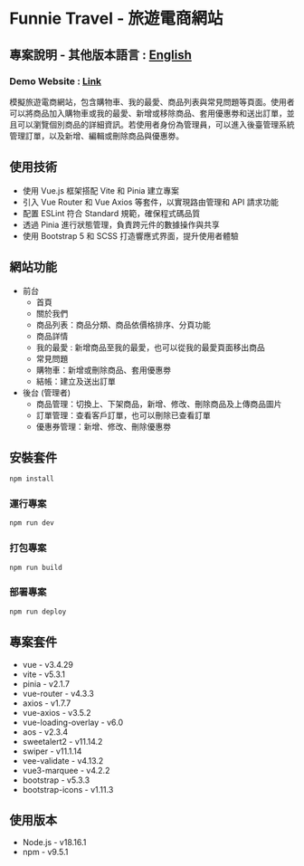 # Funnie Travel - 旅遊電商網站

## 專案說明 - 其他版本語言 : [English](README.md)

### Demo Website : [Link](https://cywcarrie.github.io/vite-funnietravel/#/)

模擬旅遊電商網站，包含購物車、我的最愛、商品列表與常見問題等頁面。使用者可以將商品加入購物車或我的最愛、新增或移除商品、套用優惠劵和送出訂單，並且可以瀏覽個別商品的詳細資訊。若使用者身份為管理員，可以進入後臺管理系統管理訂單，以及新增、編輯或刪除商品與優惠劵。

## 使用技術

- 使用 Vue.js 框架搭配 Vite 和 Pinia 建立專案
- 引入 Vue Router 和 Vue Axios 等套件，以實現路由管理和 API 請求功能
- 配置 ESLint 符合 Standard 規範，確保程式碼品質
- 透過 Pinia 進行狀態管理，負責跨元件的數據操作與共享
- 使用 Bootstrap 5 和 SCSS 打造響應式界面，提升使用者體驗

## 網站功能

- 前台
   - 首頁
   - 關於我們
   - 商品列表：商品分類、商品依價格排序、分頁功能
   - 商品詳情
   - 我的最愛 : 新增商品至我的最愛，也可以從我的最愛頁面移出商品
   - 常見問題
   - 購物車：新增或刪除商品、套用優惠劵
   - 結帳：建立及送出訂單
- 後台 (管理者)
   - 商品管理：切換上、下架商品，新增、修改、刪除商品及上傳商品圖片
   - 訂單管理：查看客戶訂單，也可以刪除已查看訂單
   - 優惠券管理：新增、修改、刪除優惠劵

## 安裝套件

```sh
npm install
```

### 運行專案

```sh
npm run dev
```

### 打包專案

```sh
npm run build
```

### 部署專案

```sh
npm run deploy
```

## 專案套件

- vue - v3.4.29
- vite - v5.3.1
- pinia - v2.1.7
- vue-router - v4.3.3
- axios - v1.7.7
- vue-axios - v3.5.2
- vue-loading-overlay - v6.0
- aos - v2.3.4
- sweetalert2 - v11.14.2
- swiper - v11.1.14
- vee-validate - v4.13.2
- vue3-marquee - v4.2.2
- bootstrap - v5.3.3
- bootstrap-icons - v1.11.3

## 使用版本

- Node.js - v18.16.1
- npm - v9.5.1
